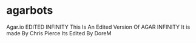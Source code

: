 # agarbots
Agar.io EDITED INFINITY
This Is An Edited Version Of AGAR INFINITY
It is made By Chris Pierce
Its Edited By DoreM
